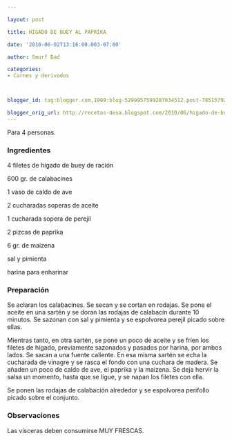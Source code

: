 ```yaml
---

layout: post

title: HÍGADO DE BUEY AL PAPRIKA

date: '2010-06-02T13:16:00.003-07:00'

author: Smurf Dad

categories:
- Carnes y derivados



blogger_id: tag:blogger.com,1999:blog-5299957599287034512.post-7851579295479413195

blogger_orig_url: http://recetas-desa.blogspot.com/2010/06/higado-de-buey-al-paprika.html
---
```


Para 4 personas.

<h3>Ingredientes</h3>

4 filetes de hígado de buey de ración

600 gr. de calabacines

1 vaso de caldo de ave

2 cucharadas soperas de aceite

1 cucharada sopera de perejil

2 pizcas de paprika

6 gr. de maizena

sal y pimienta

harina para enharinar

<h3>Preparación</h3>

Se aclaran los calabacines. Se secan y se cortan en rodajas. Se pone el aceite en una sartén y se doran las rodajas de calabacín durante 10 minutos. Se sazonan con sal y pimienta y se espolvorea perejil picado sobre ellas.

Mientras tanto, en otra sartén, se pone un poco de aceite y se fríen los filetes de hígado, previamente sazonados y pasados por harina, por ambos lados. Se sacan a una fuente caliente. En esa misma sartén se echa la cucharada de vinagre y se rasca el fondo con una cuchara de madera. Se añaden un poco de caldo de ave, el paprika y la maizena. Se deja hervir la salsa un momento, hasta que se ligue, y se napan los filetes con ella.

Se ponen las rodajas de calabación alrededor y se espolvorea perifollo picado sobre el conjunto.

<h3>Observaciones</h3>

Las vísceras deben consumirse MUY FRESCAS.
